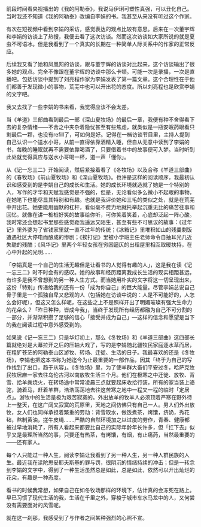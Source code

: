 前段时间看央视播出的《我的阿勒泰》，我说马伊琍可塑性真强，可以丑化自己。当时我还不知道《我的阿勒泰》改编自李娟的书。我甚至从来没有听过这个作家。

有次在短视频中看到李娟的采访，感觉表达的观点比较有意思。后来在一次董宇辉和李娟的访谈上了热搜，我便去看了这次访谈。然而这次访谈如大家所说的就是夏虫不可语冰。但是我看到了一个真实的长期在一种简单人际关系中的作家的正常反应。

后续我又看了她和凤凰网的访谈，跟与董宇辉的访谈对比起来，这个访谈输出了很多她的观点。完全不像跟在董宇辉的访谈中那么卡顿。可能一次是录播，一次是直播吧。包括访谈中提到了刘亮程作家为李娟发表了第一篇文章。这个合理性在于他们都善于发现微小的事物，荒芜中也可以开出花的态度。所以刘亮程也是欣赏李娟的文字吧。

我又去找了一些李娟的书来看，我觉得应该不会太差。

当《羊道》三部曲看到最后一部《深山夏牧场》的最后一章，我便有种不舍得看下去的复杂情绪——不舍之中夹杂着隐忧甚至有些焦虑，就类似是一瓶安眠药眼看只剩最后一颗，也没有refill了，可如何是好。记得在一档访谈节目里，主持人提到自己认识一个送水小哥，从前一直得依靠酒精入睡，但自从无意中读到了李娟的书，每晚的睡眠就再不需要依靠喝酒了，只要借着书中的故事便可入梦。当时听到此处就觉得真应与送水小哥喝一杯，道一声「懂你」。

从《记一忘三二》开始阅读，然后紧接着看了《冬牧场》以及合称《羊道三部曲》的《春牧场》《前山夏牧场》和《深山夏牧场》。也许是这样的阅读顺序，我最初认识和感受到的是李娟自己的成长和生活。她的成长环境就造就了她是一个特别的人，写作的才华和天赋我感觉是不强的，但是，无论看似多么微小不起眼的事物，在她笔下也能尽显其特别和有趣。也就是我评价她和三毛的类似之处，就是在荒芜中开出花。她更能用幽默的杠杆，看似毫不费力地就托举起沉重无比的痛苦往事和回忆。就像在讲一桩桩好笑的故事给你听，可你笑着笑着，心底却泛起一阵心酸。我时常还会想起书里那些感觉距我遥远又陌生，甚至有些不可思议的故事：《过年记》里外婆为了省钱家里就一直不过年的传统；《冰箱记》里堆积如山的残羹剩饭遭遇社区大停电而酿成的惨剧；《挨打记》里被小学班主任老师命令自抽耳光几近失聪的残酷；《风华记》里两个年轻女孩在穷困逼仄的出租屋里相互取暖扶持，在心中升起的光明……

「李娟真是一个自己的生活无趣但是让看书的人觉得有趣的人」，这是我在读《记一忘三二》时不时会有的感叹。她的故事和经历距离我成长生活的现实相距甚远，有许多是我不曾想到的另一种人生方式。而当她用朴实的文字将这一切呈现出来，这份「特别」传递给我的还有一份「成为你自己」的巨大能量。尽管李娟总说自己骨子里是一个孤独自卑又悲观的人（包括她在访谈中说的：人是不可能好的，人怎么会好呢），但这又怎么样呢，在这些之上不是照样开出了明媚璀璨有强大生命力的花朵么？「昨日种种，皆成今我」，当终于发现所有经历都融为自己不可分割的一部分，并渐渐积攒了足够的信心「接受并成为自己」—这样的信念和愿望是当下的我在阅读过程中意外感受到的。

如果说《记一忘三二》只是华灯初上，那么《冬牧场》和《羊道三部曲》这四部长篇就绝对是大幕拉开之后的压轴大戏了，写的是李娟随北疆牧民家庭逐水草而居，在粗犷苍茫的阿勒泰山区游牧、转场、迁徙、生活的日子。我最喜欢的还是《冬牧场》，李娟也把这本书称为她迄今为止最重要的一部作品，因其「终于为自己的写作找到了出口，趋于从容」。《冬牧场》里，为了使羊群大畜们平安过冬，哈萨克牧民牧居麻一家去往乌伦古河以南放牧生活三个月。他们在极寒之中迁徙、放牧、背雪、拾羊粪烧火，在转场途中常常凌晨三点就要起床收拾行装，所有的家当装上骆驼，骑着马，赶着羊群，浩浩荡荡地去往这苦寒之地中一程又一程的临时「定居点」。游牧中的生活是极为艰苦寂寞的。外出放羊的牧羊人必须顶着严寒在野外待上一整天，在这广阔又寂寞的荒原里，天地之间仿佛只有自己一人。男人们外出放牧，女人们也同样承担着繁重的劳动：背雪取水，做饭煮茶，烤馕，挤奶，秀花毡，熬制黄油，搓牛皮绳…….严酷的自然环境加之以过度的劳作，青春、健康都被过早地消耗了，所有人看起来都要比自己的实际年龄年长许多，但「扛下去」似乎又是最理所当然的事，只要还有热茶，有烤馕，有烟，有止痛药，当然最重要的——还有家人。

每个人只能过一种人生，阅读李娟让我看到了另一种人生，另一种人群民族的人生。最近我在读陀思妥耶夫斯基的罪与罚，很阴沉的情绪持续的冲击；但是一转念到李娟的文字中，得到了一种生活虽然总是如此，总是如此，依然可以开出灿烂的花朵，有趣是一种态度。

看书的时候我常想，如果自己在如冬牧场那样的环境下，估计真的会冻死在路上。早已习惯了现代生活的我，生活在千里之外，穿梭于城市车水马龙中的人，又何尝没有需要面对的风雪呢。

就在这一刹那，我感受到了与作者之间某种强烈的心照不宣。